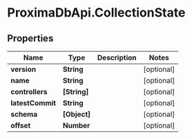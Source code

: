 # ProximaDbApi.CollectionState

## Properties

Name | Type | Description | Notes
------------ | ------------- | ------------- | -------------
**version** | **String** |  | [optional] 
**name** | **String** |  | [optional] 
**controllers** | **[String]** |  | [optional] 
**latestCommit** | **String** |  | [optional] 
**schema** | **[Object]** |  | [optional] 
**offset** | **Number** |  | [optional] 


